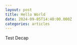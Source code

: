 ```yaml
---
layout: post
title: Hello World
date: 2024-09-05T14:40:00.000Z
categories: articles
---
```

Test Decap
